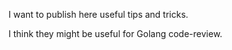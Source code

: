 I want to publish here useful tips and tricks.

I think they might be useful for Golang code-review.